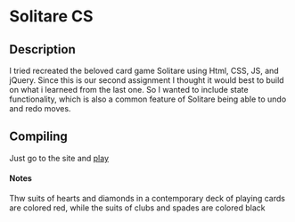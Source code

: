 # Solitare CS

## Description
I tried recreated the beloved card game Solitare using Html, CSS, JS, and jQuery. Since this is our second assignment I thought it would best to build on what i learneed from the last one. So I wanted to include state functionality, which is also a common feature of Solitare being able to undo and redo moves.
## Compiling
Just go to the site and [play](https://pages.github.iu.edu/mfalana/CSCI43700_summer23_A2/) 
#### Notes
Thw suits of hearts and diamonds in a contemporary deck of playing cards are colored red, while the suits of clubs and spades are colored black
